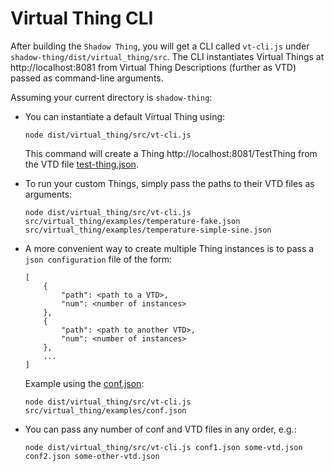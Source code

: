 # Virtual Thing CLI
After building the `Shadow Thing`, you will get a CLI called `vt-cli.js` under `shadow-thing/dist/virtual_thing/src`. The CLI instantiates Virtual Things at http://localhost:8081 from Virtual Thing Descriptions (further as VTD) passed as command-line arguments.  


Assuming your current directory is `shadow-thing`:

- You can instantiate a default Virtual Thing using:

    ```
    node dist/virtual_thing/src/vt-cli.js 
    ```
    This command will create a Thing http://localhost:8081/TestThing from the VTD file [test-thing.json][test-thing].

- To run your custom Things, simply pass the paths to their VTD files as arguments:

    ```
    node dist/virtual_thing/src/vt-cli.js src/virtual_thing/examples/temperature-fake.json src/virtual_thing/examples/temperature-simple-sine.json
    ```

- A more convenient way to create multiple Thing instances is to pass a `json configuration` file of the form:

    ```
    [
        {
            "path": <path to a VTD>,
            "num": <number of instances>
        },
        {
            "path": <path to another VTD>,
            "num": <number of instances>
        },
        ...
    ]
    ```
    Example using the [conf.json][conf]:  
    
    ```
    node dist/virtual_thing/src/vt-cli.js src/virtual_thing/examples/conf.json
    ```    

- You can pass any number of conf and VTD files in any order, e.g.:

    ```
    node dist/virtual_thing/src/vt-cli.js conf1.json some-vtd.json conf2.json some-other-vtd.json
    ```


[test-thing]: ../../../src/virtual_thing/examples/test-thing.json
[conf]: ../../../src/virtual_thing/examples/conf.json